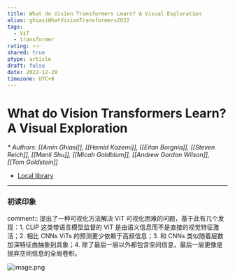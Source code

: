 ```yaml
---
title: What do Vision Transformers Learn? A Visual Exploration
alias: ghiasiWhatVisionTransformers2022
tags:
  - ViT
  - transformer
rating: ⭐⭐
shared: true
ptype: article
draft: false
date: 2022-12-28
timezone: UTC+8
---
```



# What do Vision Transformers Learn? A Visual Exploration
<cite>* Authors: [[Amin Ghiasi]], [[Hamid Kazemi]], [[Eitan Borgnia]], [[Steven Reich]], [[Manli Shu]], [[Micah Goldblum]], [[Andrew Gordon Wilson]], [[Tom Goldstein]]</cite>


* [Local library](zotero://select/items/1_RRRTNCJP)

***

### 初读印象

comment:: 提出了一种可视化方法解决 ViT 可视化困难的问题，基于此有几个发现：1. CLIP 这类带语言模型监督的 ViT 是由语义信息而不是直接的视觉特征激活；2. 相比 CNNs ViTs 的预测更少依赖于高频信息；3. 和 CNNs 类似随着层数加深特征由抽象到具象；4. 除了最后一层以外都包含空间信息，最后一层更像是抛弃空间信息的全局卷积。

![image.png](https://markdown-imagebed.oss-cn-beijing.aliyuncs.com/imgs/202212281606191.png)


